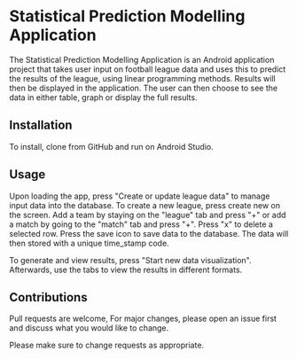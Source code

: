 # Statistical Prediction Modelling Application

The Statistical Prediction Modelling Application is an Android application project that takes user input on football league data and uses this to predict the results of the league, using linear programming methods. Results will then be displayed in the application. The user can then choose to see the data in either table, graph or display the full results.

## Installation

To install, clone from GitHub and run on Android Studio.

## Usage

Upon loading the app, press "Create or update league data" to manage input data into the database. To create a new league, press create new on the screen. Add a team by staying on the "league" tab and press "+" or add a match by going to the "match" tab and press "+". Press "x" to delete a selected row. Press the save icon to save data to the database. The data will then stored with a unique time_stamp code.

To generate and view results, press "Start new data visualization". Afterwards, use the tabs to view the results in different formats.

## Contributions

Pull requests are welcome, For major changes, please open an issue first and discuss what you would like to change.

Please make sure to change requests as appropriate.

